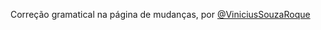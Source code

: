 Correção gramatical na página de mudanças, por [@ViniciusSouzaRoque](https://github.com/ViniciusSouzaRoque)
